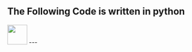 ## The Following Code is written in python
<img src="https://user-images.githubusercontent.com/91192289/229127981-f051248c-06ee-41e8-8546-e3d392e344ac.png" width="45">
---